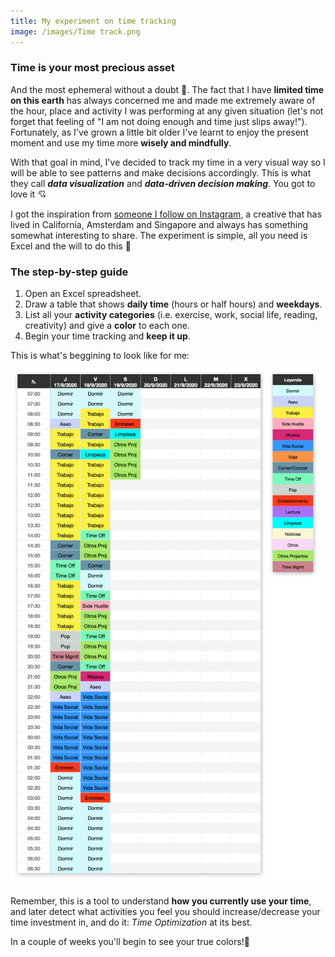 ```yaml
---
title: My experiment on time tracking
image: /images/Time track.png
---
```


### Time is your most precious asset

And the most ephemeral without a doubt 🦋. The fact that I have **limited time on this earth** has always concerned me and made me extremely aware of the hour, place and activity I was performing at any given situation (let's not forget that feeling of "I am not doing enough and time just slips away!"). Fortunately, as I've grown a little bit older I've learnt to enjoy the present moment and use my time more **wisely and mindfully**. 

With that goal in mind, I've decided to track my time in a very visual way so I will be able to see patterns and make decisions accordingly. This is what they call **_data visualization_** and **_data-driven decision making_**. You got to love it 💘 

I got the inspiration from [someone I follow on Instagram](https://www.instagram.com/shifrasamuel/), a creative that has lived in California, Amsterdam and Singapore and always has something somewhat interesting to share. The experiment is simple, all you need is Excel and the will to do this 🚀 


### The step-by-step guide
  
  1. Open an Excel spreadsheet.
  2. Draw a table that shows **daily time** (hours or half hours) and **weekdays**.
  3. List all your **activity categories** (i.e. exercise, work, social life, reading, creativity) and give a **color** to each one.
  4. Begin your time tracking and **keep it up**.
  
  This is what's beggining to look like for me:
  
<img src="images/Time%20track.png" width=500>

Remember, this is a tool to understand **how you currently use your time**, and later detect what activities you feel you should increase/decrease your time investment in, and do it: _Time Optimization_ at its best.


In a couple of weeks you'll begin to see your true colors!👋

